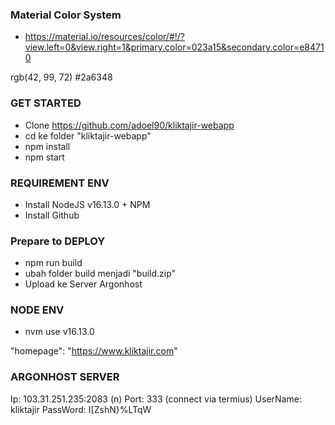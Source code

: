 ### Material Color System 
+ https://material.io/resources/color/#!/?view.left=0&view.right=1&primary.color=023a15&secondary.color=e84710

rgb(42, 99, 72)
#2a6348

### GET STARTED
+ Clone https://github.com/adoel90/kliktajir-webapp
+ cd ke folder "kliktajir-webapp"
+ npm install 
+ npm start

### REQUIREMENT ENV
+ Install NodeJS v16.13.0 + NPM
+ Install Github


### Prepare to DEPLOY
+ npm run build
+ ubah folder build menjadi "build.zip"
+ Upload ke Server Argonhost


### NODE ENV
- nvm use v16.13.0

"homepage": "https://www.kliktajir.com"


### ARGONHOST SERVER
Ip: 103.31.251.235:2083 (n) 
Port: 333 (connect via termius)
UserName: kliktajir
PassWord: I[ZshN}%LTqW

